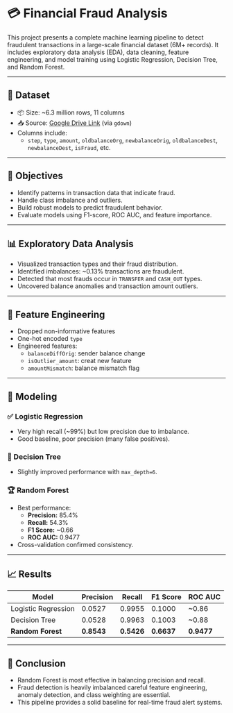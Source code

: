 # 💳 Financial Fraud Analysis

This project presents a complete machine learning pipeline to detect fraudulent transactions in a large-scale financial dataset (6M+ records). It includes exploratory data analysis (EDA), data cleaning, feature engineering, and model training using Logistic Regression, Decision Tree, and Random Forest.
 

---

## 📂 Dataset

- 📦 Size: ~6.3 million rows, 11 columns  
- 📥 Source: [Google Drive Link](https://drive.google.com/uc?id=1VNpyNkGxHdskfdTNRSjjyNa5qC9u0JyV) (via `gdown`)
- Columns include:
  - `step`, `type`, `amount`, `oldbalanceOrg`, `newbalanceOrig`, `oldbalanceDest`, `newbalanceDest`, `isFraud`, etc.

---

## 🎯 Objectives

- Identify patterns in transaction data that indicate fraud.
- Handle class imbalance and outliers.
- Build robust models to predict fraudulent behavior.
- Evaluate models using F1-score, ROC AUC, and feature importance.

---

## 📊 Exploratory Data Analysis

- Visualized transaction types and their fraud distribution.
- Identified imbalances: ~0.13% transactions are fraudulent.
- Detected that most frauds occur in `TRANSFER` and `CASH_OUT` types.
- Uncovered balance anomalies and transaction amount outliers.

---

## 🧠 Feature Engineering

- Dropped non-informative features
- One-hot encoded `type`
- Engineered features:
  - `balanceDiffOrig`: sender balance change
  - `isOutlier_amount`: creat new feature
  - `amountMismatch`: balance mismatch flag

---

## 🤖 Modeling

### ✅ Logistic Regression
- Very high recall (~99%) but low precision due to imbalance.
- Good baseline, poor precision (many false positives).

### 🌲 Decision Tree
- Slightly improved performance with `max_depth=6`.

### 🏆 Random Forest
- Best performance:
  - **Precision:** 85.4%
  - **Recall:** 54.3%
  - **F1 Score:** ~0.66
  - **ROC AUC:** 0.9477
- Cross-validation confirmed consistency.

---

## 📈 Results

| Model              | Precision | Recall | F1 Score | ROC AUC |
|-------------------|-----------|--------|----------|---------|
| Logistic Regression | 0.0527   | 0.9955 | 0.1000   | ~0.86   |
| Decision Tree       | 0.0528   | 0.9963 | 0.1003   | ~0.88   |
| **Random Forest**   | **0.8543** | **0.5426** | **0.6637** | **0.9477** |

---

## 🧾 Conclusion

- Random Forest is most effective in balancing precision and recall.
- Fraud detection is heavily imbalanced careful feature engineering, anomaly detection, and class weighting are essential.
- This pipeline provides a solid baseline for real-time fraud alert systems.
 

